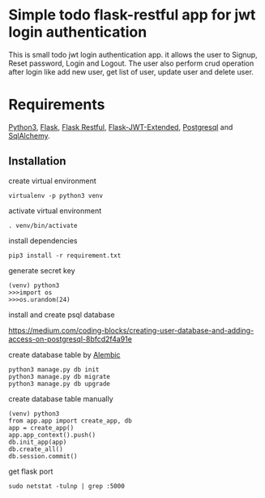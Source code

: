 # Simple todo flask-restful app for jwt login authentication
This is small todo jwt login authentication app. it allows the user to Signup, Reset password, Login and Logout.
The user also perform crud operation after login like add new user, get list of user, update user and delete user.

# Requirements

  [Python3](https://www.python.org/downloads/), [Flask](https://flask.palletsprojects.com/en/1.1.x/quickstart/), [Flask Restful](https://flask-restful.readthedocs.io/en/latest/quickstart.html), [Flask-JWT-Extended](https://flask-jwt-extended.readthedocs.io/en/stable/), [Postgresql](https://www.postgresql.org/docs/) and [SqlAlchemy](https://docs.sqlalchemy.org/en/13/).

## Installation

 create virtual environment

``` 
virtualenv -p python3 venv
```

activate virtual environment

```
. venv/bin/activate
```

install dependencies

```
pip3 install -r requirement.txt
```

generate secret key

```
(venv) python3
>>>import os
>>>os.urandom(24)
```

install and create psql database

https://medium.com/coding-blocks/creating-user-database-and-adding-access-on-postgresql-8bfcd2f4a91e


create database table by [Alembic](https://flask-migrate.readthedocs.io/en/latest/)

 ```
 python3 manage.py db init
 python3 manage.py db migrate
 python3 manage.py db upgrade
 ```

create database table manually

```
(venv) python3
from app.app import create_app, db
app = create_app()
app.app_context().push()
db.init_app(app)
db.create_all()
db.session.commit()
```

  get flask port  

 ```
 sudo netstat -tulnp | grep :5000
 ```
